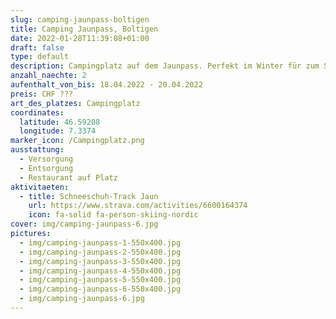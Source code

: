 ```yaml
---
slug: camping-jaunpass-boltigen
title: Camping Jaunpass, Boltigen
date: 2022-01-28T11:39:08+01:00
draft: false
type: default
description: Campingplatz auf dem Jaunpass. Perfekt im Winter für zum Skifahren, Langlaufen oder Schneeschuhtouren
anzahl_naechte: 2
aufenthalt_von_bis: 18.04.2022 - 20.04.2022
preis: CHF ???
art_des_platzes: Campingplatz
coordinates:
  latitude: 46.59208
  longitude: 7.3374
marker_icon: /Campingplatz.png
ausstattung:
  - Versorgung
  - Entsorgung
  - Restaurant auf Platz
aktivitaeten:
  - title: Schneeschuh-Track Jaun
    url: https://www.strava.com/activities/6600164374
    icon: fa-solid fa-person-skiing-nordic
cover: img/camping-jaunpass-6.jpg
pictures:
  - img/camping-jaunpass-1-550x400.jpg
  - img/camping-jaunpass-2-550x400.jpg
  - img/camping-jaunpass-3-550x400.jpg
  - img/camping-jaunpass-4-550x400.jpg
  - img/camping-jaunpass-5-550x400.jpg
  - img/camping-jaunpass-6-550x400.jpg
  - img/camping-jaunpass-6.jpg
---
```

